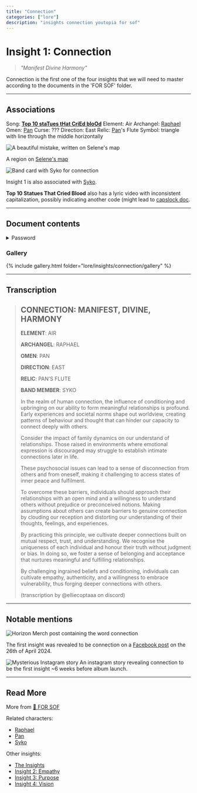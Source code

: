 ```yaml
---
title: "Connection"
categories: ["lore"]
description: "insights connection youtopia for sof"
---
```

# Insight 1: Connection

> *"Manifest Divine Harmony"*

Connection is the first one of the four insights that we will need to master according 
to the documents in the 'FOR SOF' folder.

***

## Associations
 
Song: **[Top 10 staTues tHat CriEd bloOd](../music/song-top10)**
Element: Air
Archangel: [Raphael](../characters/raphael)
Omen: [Pan](../characters/pan)
Curse: ???
Direction: East
Relic: [Pan](../characters/pan)'s Flute
Symbol: triangle with line through the middle horizontally

![A beautiful mistake, written on Selene's map](../../Resources/lore/insights/connection/raphael-selenes-map.png)

A region on [Selene's map](../files/for-sof)

![Band card with Syko for connection](../../Resources/characters/band-cards.png)

Insight 1 is also associated with [Syko](../characters/syko).

**Top 10 Statues That Cried Blood** also has a lyric video with inconsistent capitalization, 
possibly indicating another code (might lead to [capslock doc](../files/capslock_doc). 

***

## Document contents

<details class="password">
  <summary>Password</summary>

connection
</details>

### Gallery

{% include gallery.html folder="lore/insights/connection/gallery" %}

***

## Transcription

> ## CONNECTION: MANIFEST, DIVINE, HARMONY 
>
> **ELEMENT**: AIR
> 
> **ARCHANGEL**: RAPHAEL
> 
> **OMEN**: PAN
> 
> **DIRECTION**: EAST
> 
> **RELIC**: PAN’S FLUTE
> 
> **BAND MEMBER**: SYKO
> 
> In the realm of human connection, the influence of conditioning and upbringing on our ability to form meaningful relationships is profound. Early experiences and societal norms shape out worldview, creating patterns of behaviour and thought that can hinder our capacity to connect deeply with others.
>
> Consider the impact of family dynamics on our understand of relationships. Those raised in environments where emotional expression is discouraged may struggle to establish intimate connections later in life.
>
> These psychosocial issues can lead to a sense of disconnection from others and from oneself, making it challenging to access states of inner peace and fulfilment.
>
> To overcome these barriers, individuals should approach their relationships with an open mind and a willingness to understand others without prejudice or preconceived notions. Making assumptions about others can create barriers to genuine connection by clouding our reception and distorting our understanding of their thoughts, feelings, and experiences. 
>
> By practicing this principle, we cultivate deeper connections built on mutual respect, trust, and understanding. We recognise the uniqueness of each individual and honour their truth without judgment or bias. In doing so, we foster a sense of belonging and acceptance that nurtures meaningful and fulfilling relationships. 
>
> By challenging ingrained beliefs and conditioning, individuals can cultivate empathy, authenticity, and a willingness to embrace vulnerability, thus forging deeper connections with others.
>
> (transcription by @elliecoptaaa on discord)

***

## Notable mentions

![Horizon Merch post containing the word connection](../../Resources/lore/insights/connection/horizon-merch-connection1.png)

The first insight was revealed to be connection on a 
[Facebook post](https://www.facebook.com/photo/?fbid=979801893503451&set=pb.100044209477369.-2207520000)
on the 26th of April 2024.

![Mysterious Instagram story](../../Resources/lore/insights/connection/insight1-connection-story.png)
An instagram story revealing connection to be the first insight ~6 weeks before album launch.

***

## Read More

More from [📁 FOR SOF](../files/for-sof)

Related characters:

- [Raphael](../characters/raphael)
- [Pan](../characters/pan)
- [Syko](../characters/syko)

Other insights:

- [The Insights](./insights)
- [Insight 2: Empathy](insight2-empathy)
- [Insight 3: Purpose](insight3-purpose)
- [Insight 4: Vision](insight4-vision)
